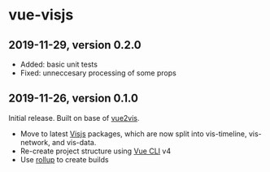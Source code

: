 # vue-visjs

## 2019-11-29, version 0.2.0

- Added: basic unit tests
- Fixed: unneccesary processing of some props

## 2019-11-26, version 0.1.0

Initial release. Built on base of [vue2vis](https://github.com/alexcode/vue2vis).

- Move to latest [Visjs](https://visjs.org/) packages, which are now split into vis-timeline, vis-network, and vis-data.
- Re-create project structure using [Vue CLI](https://cli.vuejs.org/) v4
- Use [rollup](https://rollupjs.org) to create builds
